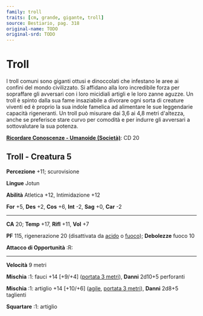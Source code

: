 ```yaml
---
family: troll
traits: [cm, grande, gigante, troll]
source: Bestiario, pag. 318
original-name: TODO
original-srd: TODO
---
```


# Troll

I troll comuni sono giganti ottusi e dinoccolati che infestano le aree ai
confini del mondo civilizzato. Si affidano alla loro incredibile forza per
sopraffare gli avversari con i loro micidiali artigli e le loro zanne aguzze. Un
troll è spinto dalla sua fame insaziabile a divorare ogni sorta di creature
viventi ed è proprio la sua indole famelica ad alimentare le sue leggendarie
capacità rigeneranti. Un troll può misurare dai 3,6 ai 4,8 metri d'altezza,
anche se preferisce stare curvo per comodità e per indurre gli avversari a
sottovalutare la sua potenza.

**[Ricordare Conoscenze - Umanoide (Società)](/azioni/abilita/ricordare-conoscenze)**:
CD 20

## Troll - Creatura 5

**Percezione** +11; scurovisione

**Lingue** Jotun

**Abilità** Atletica +12, Intimidazione +12

**For** +5, **Des** +2, **Cos** +6, **Int** -2, **Sag** +0, **Car** -2

---

**CA** 20; **Temp** +17, **Rifl** +11, **Vol** +7

**PF** 115, rigenerazione 20 (disattivata da [acido](/tratti/acido) o
[fuoco](/tratti/fuoco)); **Debolezze** fuoco 10

**Attacco di Opportunità** :R:

---

**Velocità** 9 metri

**Mischia** :1: fauci +14 \[+9/+4] ([portata 3 metri](/tratti/portata)),
**Danni** 2d10+5 perforanti

**Mischia** :1: artiglio +14 \[+10/+6] ([agile](/tratti/agile),
[portata 3 metri](/tratti/portata)), **Danni** 2d8+5 taglienti

**Squartare** :1: artiglio
